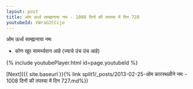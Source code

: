 ```yaml
---
layout: post
title: ओम ऊर्ध्व साम्ह्नानाया नमः - 1008 दिनों की तपस्या में दिन 728
youtubeId: YWraG2CCcjo
---
```

 
 
 ओम ऊर्ध्व साम्ह्नानाया नमः  
 
 -  कोण खूप सामर्थ्यवान आहे (ज्याचे उंच उंच आहे) 
 
  
 
  
 
 
 
 
 
 


{% include youtubePlayer.html id=page.youtubeId %}
 
[Next]({{ site.baseurl }}{% link  split1/_posts/2013-02-25-ओम कारस्थळीने नमः - 1008 दिनों की तपस्या में दिन 727.md%})
 
